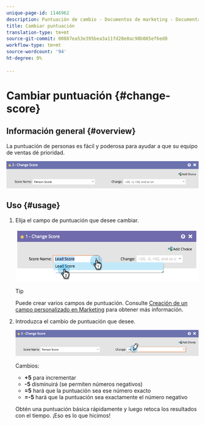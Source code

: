 ```yaml
---
unique-page-id: 1146962
description: Puntuación de cambio - Documentos de marketing - Documentación del producto
title: Cambiar puntuación
translation-type: tm+mt
source-git-commit: 00887ea53e395bea3a11fd28e0ac98b085ef6ed8
workflow-type: tm+mt
source-wordcount: '94'
ht-degree: 0%

---
```



# Cambiar puntuación {#change-score}

## Información general {#overview}

La puntuación de personas es fácil y poderosa para ayudar a que su equipo de ventas dé prioridad.

![](assets/flowstep-changescore.png)

## Uso {#usage}

1. Elija el campo de puntuación que desee cambiar.

   ![](assets/image2014-9-22-11-3a7-3a31.png)

   >[!TIP]
   >
   >Puede crear varios campos de puntuación. Consulte [Creación de un campo personalizado en Marketing](../../../../product-docs/administration/field-management/create-a-custom-field-in-marketo.md) para obtener más información.

1. Introduzca el cambio de puntuación que desee.

   ![](assets/flowstep-changescoretype.png)

   Cambios:

   * **+5** para incrementar
   * **-5** disminuirá (se permiten números negativos)
   * **=5** hará que la puntuación sea ese número exacto
   * **=-5** hará que la puntuación sea exactamente el número negativo

   Obtén una puntuación básica rápidamente y luego retoca los resultados con el tiempo. ¡Eso es lo que hicimos!

